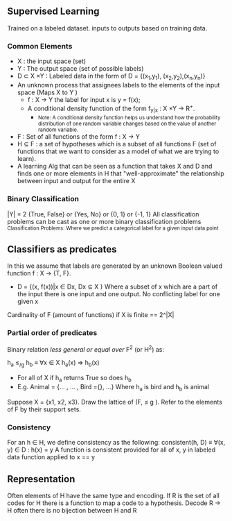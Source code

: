 ## Supervised Learning
Trained on a labeled dataset. inputs to outputs based on training data.

### Common Elements
- X : the input space (set)
- Y : The output space (set of possible labels)
- D ⊂ X ×Y : Labeled data in the form of D  = {(x<sub>1</sub>,y<sub>1</sub>), (x<sub>2</sub>,y<sub>2</sub>),(x<sub>n</sub>,y<sub>n</sub>)} 
- An unknown process that assignees labels to the elements of the input space (Maps X to Y )
	- f : X → Y  the label for input x is y = f(x);
	- A conditional density function of the form f<sub>y|x</sub> : X ×Y → R<sup>+</sup>.
		- <small>Note:  A conditional density function helps us understand how the probability distribution of one random variable changes based on the value of another random variable.</small>
- F : Set of all functions of the form f : X → Y
- H ⊆ F : a set of hypotheses which is a subset of all functions F (set of functions that we want to consider as a model of what we are trying to learn).
- A learning Alg that can be seen as a function that takes X and D and finds one or more elements  in H that "well-approximate" the relationship between input and output for the entire X
### Binary Classification
|Y| = 2 {True, False} or {Yes, No} or {0, 1} or {-1, 1}
All classification problems can be cast as one or more binary classification problems 
<small>Classification Problems: Where we predict a categorical label for a given input data point</small>
	
## Classifiers as predicates
In this we assume that labels are generated by an unknown Boolean valued function  f : X → {T, F}. 
 - D = {(x, f(x))|x ∈ Dx, Dx ⊆ X }
Where a subset of x which are a part of the input there is one input and one output. No conflicting label for one given x

Cardinality of F (amount of functions) if X is finite == 2^|X| 
### Partial order of predicates
Binary relation *less general or equal over* F<sup>2</sup> (or H<sup>2</sup>) as:

h<sub>a</sub> ≤<sub>/g</sub> h<sub>b</sub> ≡ ∀x ∈ X  h<sub>a</sub>(x) ⇒ h<sub>b</sub>(x)
- For all of X if h<sub>a</sub> returns True so does  h<sub>b</sub>
- E.g. Animal = {... , ... , Bird ={}, ...} Where  h<sub>a</sub> is bird and  h<sub>b</sub>
is animal	


Suppose X = {x1, x2, x3}. Draw the lattice of (F, ≤ g ). Refer to the elements of F by their support sets.
### Consistency
For an h ∈ H, we define consistency as the following: consistent(h, D) ≡ ∀(x, y) ∈ D : h(x) = y 
A function is consistent provided for all of x, y in labeled data function applied to x == y

## Representation
Often elements of H have the same type and encoding. If R is the set of all codes for H there is a function to map a code to a hypothesis.
Decode R -> H
often there is no bijection between H and R  